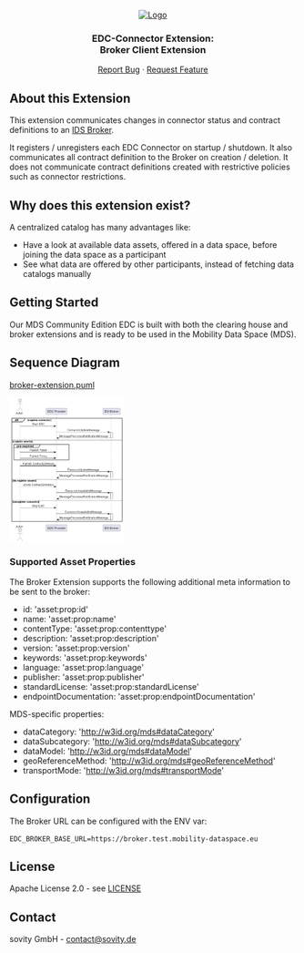 <!-- PROJECT LOGO -->
<br />
<div align="center">
  <a href="https://github.com/sovity/edc-extensions">
    <img src="https://raw.githubusercontent.com/sovity/edc-ui/main/src/assets/images/sovity_logo.svg" alt="Logo" width="300">
  </a>

<h3 align="center">EDC-Connector Extension:<br />Broker Client Extension</h3>

  <p align="center">
    <a href="https://github.com/sovity/edc-extensions/issues/new?template=bug_report.md">Report Bug</a>
    ·
    <a href="https://github.com/sovity/edc-extensions/issues/new?template=feature_request.md">Request Feature</a>
  </p>
</div>

## About this Extension

This extension communicates changes in connector status and contract definitions to
an [IDS Broker](https://catalog.test.mobility-dataspace.eu/).

It registers / unregisters each EDC Connector on startup / shutdown. It also communicates all contract definition to the
Broker on creation / deletion. It does not communicate contract definitions created with restrictive policies such as
connector restrictions.

## Why does this extension exist?

A centralized catalog has many advantages like:

- Have a look at available data assets, offered in a data space, before joining the data space as a participant
- See what data are offered by other participants, instead of fetching data catalogs manually

## Getting Started

Our MDS Community Edition EDC is built with both the clearing house and broker extensions and is ready to
be used in the Mobility Data Space (MDS).

## Sequence Diagram

[broker-extension.puml](docs/broker-extension.puml)

<img src="./docs/broker-extension.png" alt="EDC IDS Broker Extension Sequence Diagram" width="200" />

### Supported Asset Properties

The Broker Extension supports the following additional meta information to be sent to the broker:

- id: 'asset:prop:id'
- name: 'asset:prop:name'
- contentType: 'asset:prop:contenttype'
- description: 'asset:prop:description'
- version: 'asset:prop:version'
- keywords: 'asset:prop:keywords'
- language: 'asset:prop:language'
- publisher: 'asset:prop:publisher'
- standardLicense: 'asset:prop:standardLicense'
- endpointDocumentation: 'asset:prop:endpointDocumentation'

MDS-specific properties:

- dataCategory: 'http://w3id.org/mds#dataCategory'
- dataSubcategory: 'http://w3id.org/mds#dataSubcategory'
- dataModel: 'http://w3id.org/mds#dataModel'
- geoReferenceMethod: 'http://w3id.org/mds#geoReferenceMethod'
- transportMode: 'http://w3id.org/mds#transportMode'

## Configuration

The Broker URL can be configured with the ENV var:

```dotenv
EDC_BROKER_BASE_URL=https://broker.test.mobility-dataspace.eu
```

## License

Apache License 2.0 - see [LICENSE](../../LICENSE)

## Contact

sovity GmbH - contact@sovity.de
